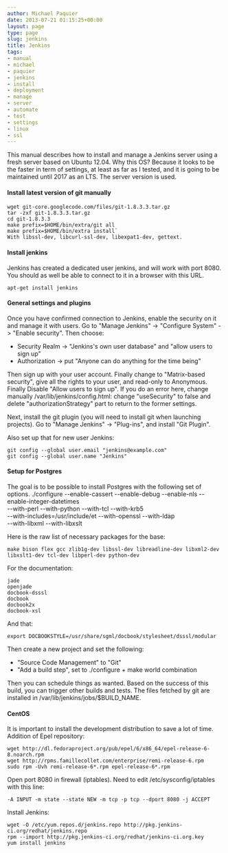 ```yaml
---
author: Michael Paquier
date: 2013-07-21 01:15:25+00:00
layout: page
type: page
slug: jenkins
title: Jenkins
tags:
- manual
- michael
- paquier
- jenkins
- install
- deployment
- manage
- server
- automate
- test
- settings
- linux
- ssl
---
```

This manual describes how to install and manage a Jenkins server using a fresh server based on Ubuntu 12.04. Why this OS? Because it looks to be the faster in term of settings, at least as far as I tested, and it is going to be maintained until 2017 as an LTS. The server version is used.

#### Install latest version of git manually

    wget git-core.googlecode.com/files/git-1.8.3.3.tar.gz
    tar -zxf git-1.8.3.3.tar.gz
    cd git-1.8.3.3
    make prefix=$HOME/bin/extra/git all
    make prefix=$HOME/bin/extra install`
    With libssl-dev, libcurl-ssl-dev, libexpat1-dev, gettext.

#### Install jenkins

Jenkins has created a dedicated user jenkins, and will work with port 8080. You should as well be able to connect to it in a browser with this URL.

    apt-get install jenkins

#### General settings and plugins

Once you have confirmed connection to Jenkins, enable the security on it and manage it with users. Go to "Manage Jenkins" -> "Configure System" -> "Enable security". Then choose:

  * Security Realm -> "Jenkins's own user database" and "allow users to sign up"
  * Authorization -> put "Anyone can do anything for the time being"

Then sign up with your user account. Finally change to "Matrix-based security", give all the rights to your user, and read-only to Anonymous. Finally Disable "Allow users to sign up". If you do an error here, change manually /var/lib/jenkins/config.html: change "useSecurity" to false and delete "authorizationStrategy" part to return to the former settings.

Next, install the git plugin (you will need to install git when launching projects). Go to "Manage Jenkins" -> "Plug-ins", and install "Git Plugin".

Also set up that for new user Jenkins:

    git config --global user.email "jenkins@example.com"
    git config --global user.name "Jenkins"

#### Setup for Postgres

The goal is to be possible to install Postgres with the following set of options.
    ./configure --enable-cassert --enable-debug --enable-nls --enable-integer-datetimes \
        --with-perl --with-python --with-tcl --with-krb5 \
        --with-includes=/usr/include/et --with-openssl --with-ldap \
        --with-libxml --with-libxslt

Here is the raw list of necessary packages for the base:

    make bison flex gcc zlib1g-dev libssl-dev libreadline-dev libxml2-dev libxslt1-dev tcl-dev libperl-dev python-dev

For the documentation:

    jade
    openjade
    docbook-dsssl
    docbook
    docbook2x
    docbook-xsl

And that:

    export DOCBOOKSTYLE=/usr/share/sgml/docbook/stylesheet/dsssl/modular

Then create a new project and set the following:

  * "Source Code Management" to "Git"
  * "Add a build step", set to ./configure + make world combination

Then you can schedule things as wanted. Based on the success of this build, you can trigger other builds and tests. The files fetched by git are installed in /var/lib/jenkins/jobs/$BUILD_NAME.

#### CentOS

It is important to install the development distribution to save a lot of time. Addition of Epel repository:

    wget http://dl.fedoraproject.org/pub/epel/6/x86_64/epel-release-6-8.noarch.rpm
    wget http://rpms.famillecollet.com/enterprise/remi-release-6.rpm
    sudo rpm -Uvh remi-release-6*.rpm epel-release-6*.rpm

Open port 8080 in firewall (iptables). Need to edit /etc/sysconfig/iptables with this line:

    -A INPUT -m state --state NEW -m tcp -p tcp --dport 8080 -j ACCEPT

Install Jenkins:

    wget -O /etc/yum.repos.d/jenkins.repo http://pkg.jenkins-ci.org/redhat/jenkins.repo
    rpm --import http://pkg.jenkins-ci.org/redhat/jenkins-ci.org.key
    yum install jenkins
